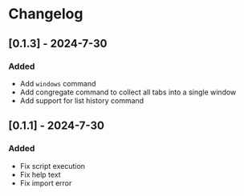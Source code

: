 # Changelog







## [0.1.3] - 2024-7-30

### Added

- Add `windows` command
- Add congregate command to collect all tabs into a single window
- Add support for list history command
## [0.1.1] - 2024-7-30

### Added

- Fix script execution
- Fix help text
- Fix import error